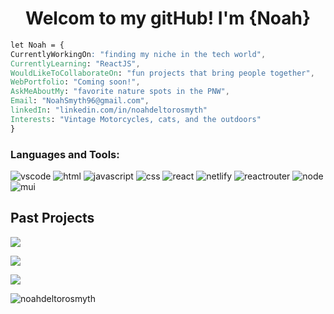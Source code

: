 <h1 align="center">Welcom to my gitHub! I'm {Noah}</h1>

```css
let Noah = {
CurrentlyWorkingOn: "finding my niche in the tech world",
CurrentlyLearning: "ReactJS",
WouldLikeToCollaborateOn: "fun projects that bring people together",
WebPortfolio: "Coming soon!",
AskMeAboutMy: "favorite nature spots in the PNW",
Email: "NoahSmyth96@gmail.com",
linkedIn: "linkedin.com/in/noahdeltorosmyth"
Interests: "Vintage Motorcycles, cats, and the outdoors"
}
```

<!-- Languages and Tools Tags -->
<h3 align="left">Languages and Tools:</h3>

<div align="left">
<img src="https://camo.githubusercontent.com/42ada9cc774b9d2b4cf35691820a881d70657ae42c3a074f00c7e9add6352361/68747470733a2f2f696d672e736869656c64732e696f2f62616467652f56697375616c5f53747564696f5f436f64652d3030373844343f7374796c653d666f722d7468652d6261646765266c6f676f3d76697375616c25323073747564696f253230636f6465266c6f676f436f6c6f723d7768697465" alt="vscode" />
  
<img src="https://img.shields.io/badge/HTML5-E34F26?style=for-the-badge&logo=html5&logoColor=white" alt="html" />
  
<img src="https://img.shields.io/badge/JavaScript-F7DF1E?style=for-the-badge&logo=javascript&logoColor=black" alt="javascript" />
  
<img src="https://img.shields.io/badge/CSS-239120?&style=for-the-badge&logo=css3&logoColor=white" alt="css" />
  
<img src="https://img.shields.io/badge/React-20232A?style=for-the-badge&logo=react&logoColor=61DAFB" alt="react" />
  
<img src="https://img.shields.io/badge/Netlify-00C7B7?style=for-the-badge&logo=netlify&logoColor=white" alt="netlify" />
 
<img src="https://img.shields.io/badge/React_Router-CA4245?style=for-the-badge&logo=react-router&logoColor=white" alt="reactrouter" />
  
<img src="https://img.shields.io/badge/Node.js-43853D?style=for-the-badge&logo=node.js&logoColor=white" alt="node" />
  
<img src="https://img.shields.io/badge/Material--UI-0081CB?style=for-the-badge&logo=material-ui&logoColor=white" alt="mui" />
</div>


<!-- stats / repocard --> 
<h2>Past Projects</h2>

<a href="https://github.com/NoahDeltoroSmyth/scrounger"><img align="center" src="https://github-readme-stats.vercel.app/api/pin/?username=noahdeltorosmyth&repo=scrounger&theme=radical" /></a>

<a href="https://github.com/NoahDeltoroSmyth/Once-Upawn-a-Time"><img align="center" src="https://github-readme-stats.vercel.app/api/pin/?username=noahdeltorosmyth&repo=Once-Upawn-a-Time&theme=radical" /></a>

<a href="https://github.com/NoahDeltoroSmyth/texas-hold-em"><img align="center" src="https://github-readme-stats.vercel.app/api/pin/?username=noahdeltorosmyth&repo=texas-hold-em&theme=radical" /></a>

<img align="center" src="https://github-readme-stats.vercel.app/api?username=noahdeltorosmyth&show_icons=true&theme=cobalt" alt="noahdeltorosmyth"/>
